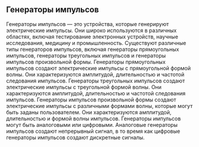 ## Генераторы импульсов
Генераторы импульсов — это устройства, которые генерируют электрические импульсы. Они широко используются в различных областях, включая тестирование электронных устройств, научные исследования, медицину и промышленность.
Существуют различные типы генераторов импульсов, включая генераторы прямоугольных импульсов, генераторы треугольных импульсов и генераторы импульсов произвольной формы.
Генераторы прямоугольных импульсов создают электрические импульсы с прямоугольной формой волны. Они характеризуются амплитудой, длительностью и частотой следования импульсов.
Генераторы треугольных импульсов создают электрические импульсы с треугольной формой волны. Они характеризуются амплитудой, длительностью и частотой следования импульсов.
Генераторы импульсов произвольной формы создают электрические импульсы с различными формами волны, которые могут быть заданы пользователем. Они характеризуются амплитудой, длительностью и формой волны импульсов.
Генераторы импульсов могут быть аналоговыми или цифровыми. Аналоговые генераторы импульсов создают непрерывный сигнал, в то время как цифровые генераторы импульсов создают дискретные сигналы.
